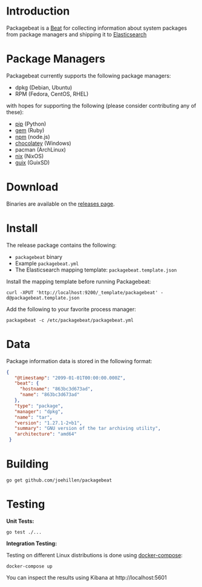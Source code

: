 Introduction
============
Packagebeat is a [Beat](https://www.elastic.co/products/beats)
for collecting information about system packages
from package managers and shipping it to [Elasticsearch](https://www.elastic.co/products/elasticsearch)

Package Managers
=====================

Packagebeat currently supports the following package managers:

 * dpkg (Debian, Ubuntu)
 * RPM (Fedora, CentOS, RHEL)

with hopes for supporting the following
(please consider contributing any of these):

 * [pip](https://pip.pypa.io/) (Python)
 * [gem](http://guides.rubygems.org/command-reference/#gem-list) (Ruby)
 * [npm](https://www.npmjs.com/) (node.js)
 * [chocolatey](https://chocolatey.org/) (Windows)
 * pacman (ArchLinux)
 * [nix](https://nixos.org/nix/) (NixOS)
 * [guix](https://www.gnu.org/software/guix/) (GuixSD)

Download
==========

Binaries are available on the [releases page](https://github.com/joehillen/packagebeat/releases).

Install
=========

The release package contains the following:

 * `packagebeat` binary
 * Example `packagebeat.yml`
 * The Elasticsearch mapping template: `packagebeat.template.json`

Install the mapping template before running Packagebeat:
```
curl -XPUT 'http://localhost:9200/_template/packagebeat' -d@packagebeat.template.json
```

Add the following to your favorite process manager:

```
packagebeat -c /etc/packagebeat/packagebeat.yml
```

Data
=====

Package information data is stored in the following format:

```json
{
   "@timestamp": "2099-01-01T00:00:00.000Z",
   "beat": {
     "hostname": "863bc3d673ad",
     "name": "863bc3d673ad"
   },
   "type": "package",
   "manager": "dpkg",
   "name": "tar",
   "version": "1.27.1-2+b1",
   "summary": "GNU version of the tar archiving utility",
   "architecture": "amd64"
 }
```

Building
==========

```
go get github.com/joehillen/packagebeat
```

Testing
=========

**Unit Tests:**

```
go test ./...
```

**Integration Testing:**

Testing on different Linux distributions is done using [docker-compose](https://docs.docker.com/compose/):

```
docker-compose up
```

You can inspect the results using Kibana at http://localhost:5601
